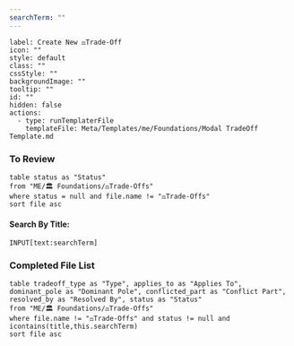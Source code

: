 ```yaml
---
searchTerm: ""
---
```


```meta-bind-button
label: Create New ⚖️Trade-Off
icon: ""
style: default
class: ""
cssStyle: ""
backgroundImage: ""
tooltip: ""
id: ""
hidden: false
actions:
  - type: runTemplaterFile
    templateFile: Meta/Templates/me/Foundations/Modal TradeOff Template.md

```

### To Review
```dataview
table status as "Status"
from "ME/🏛️ Foundations/⚖️Trade-Offs"
where status = null and file.name != "⚖️Trade-Offs"
sort file asc
```
#### Search By Title:
`INPUT[text:searchTerm]`

### Completed File List
```dataview
table tradeoff_type as "Type", applies_to as "Applies To", dominant_pole as "Dominant Pole", conflicted_part as "Conflict Part", resolved_by as "Resolved By", status as "Status"
from "ME/🏛️ Foundations/⚖️Trade-Offs"
where file.name != "⚖️Trade-Offs" and status != null and icontains(title,this.searchTerm)
sort file asc
```
